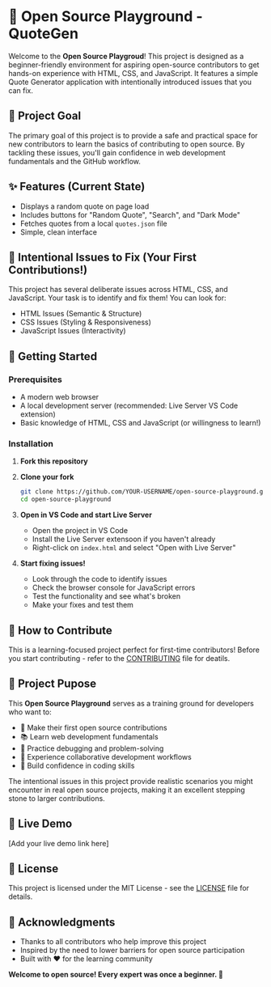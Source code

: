 # 💬 Open Source Playground - QuoteGen

Welcome to the **Open Source Playgroud**! This project is designed as a beginner-friendly environment for aspiring open-source contributors to get hands-on experience with HTML, CSS, and JavaScript. It features a simple Quote Generator application with intentionally introduced issues that you can fix.

## 🎯 Project Goal

The primary goal of this project is to provide a safe and practical space for new contributors to learn the basics of contributing to open source. By tackling these issues, you'll gain confidence in web development fundamentals and the GitHub workflow.

## ✨ Features (Current State)

- Displays a random quote on page load
- Includes buttons for "Random Quote", "Search", and "Dark Mode"
- Fetches quotes from a local `quotes.json` file
- Simple, clean interface

## 🐛 Intentional Issues to Fix (Your First Contributions!)

This project has several deliberate issues across HTML, CSS, and JavaScript. Your task is to identify and fix them! You can look for:

- HTML Issues (Semantic & Structure)
- CSS Issues (Styling & Responsiveness)
- JavaScript Issues (Interactivity)

## 🚀 Getting Started

### Prerequisites

- A modern web browser
- A local development server (recommended: Live Server VS Code extension)
- Basic knowledge of HTML, CSS and JavaScript (or willingness to learn!)

### Installation

1. **Fork this repository**

2. **Clone your fork**

   ```bash
   git clone https://github.com/YOUR-USERNAME/open-source-playground.git
   cd open-source-playground
   ```

3. **Open in VS Code and start Live Server**

   - Open the project in VS Code
   - Install the Live Server extensoon if you haven't already
   - Right-click on `index.html` and select "Open with Live Server"

4. **Start fixing issues!**
   - Look through the code to identify issues
   - Check the browser console for JavaScript errors
   - Test the functionality and see what's broken
   - Make your fixes and test them

## 🤝 How to Contribute

This is a learning-focused project perfect for first-time contributors! Before you start contributing - refer to the [CONTRIBUTING](./CONTRIBUTING.md) file for deatils.

## 🎯 Project Pupose

This **Open Source Playground** serves as a training ground for developers who want to:

- 🌱 Make their first open source contributions
- 📚 Learn web development fundamentals
- 🔧 Practice debugging and problem-solving
- 🤝 Experience collaborative development workflows
- 💪 Build confidence in coding skills

The intentional issues in this project provide realistic scenarios you might encounter in real open source projects, making it an excellent stepping stone to larger contributions.

## 🌟 Live Demo

[Add your live demo link here]

## 📄 License

This project is licensed under the MIT License - see the [LICENSE](./LICENSE) file for details.

## 🙏 Acknowledgments

- Thanks to all contributors who help improve this project
- Inspired by the need to lower barriers for open source participation
- Built with ❤️ for the learning community

**Welcome to open source! Every expert was once a beginner. 🌟**

